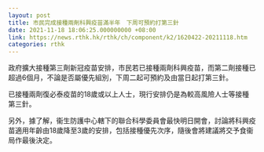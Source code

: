 ```yaml
---
layout: post
title: 市民完成接種兩劑科興疫苗滿半年　下周可預約打第三針
date: 2021-11-18 18:06:25.000000000 +08:00
link: https://news.rthk.hk/rthk/ch/component/k2/1620422-20211118.htm
categories: rthk
---
```


政府擴大接種第三劑新冠疫苗安排，市民若已接種兩劑科興疫苗，而第二劑接種已超過6個月，不論是否屬優先組別，下周二起可預約及由當日起打第三針。

已接種兩劑復必泰疫苗的18歲或以上人士，現行安排仍是為較高風險人士等接種第三針。

另外，據了解，衞生防護中心轄下的聯合科學委員會最快明日開會，討論將科興疫苗適用年齡由18歲降至3歲的安排，包括接種優先次序，隨後會將建議將交予食衞局作最後決定。
